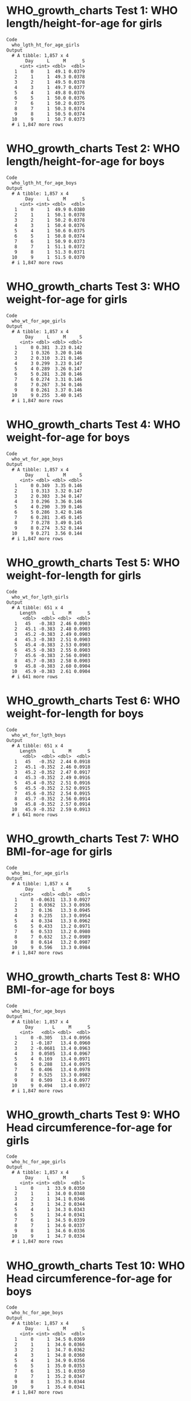 # WHO_growth_charts Test 1: WHO length/height-for-age for girls

    Code
      who_lgth_ht_for_age_girls
    Output
      # A tibble: 1,857 x 4
           Day     L     M      S
         <int> <int> <dbl>  <dbl>
       1     0     1  49.1 0.0379
       2     1     1  49.3 0.0378
       3     2     1  49.5 0.0378
       4     3     1  49.7 0.0377
       5     4     1  49.8 0.0376
       6     5     1  50.0 0.0376
       7     6     1  50.2 0.0375
       8     7     1  50.3 0.0374
       9     8     1  50.5 0.0374
      10     9     1  50.7 0.0373
      # i 1,847 more rows

# WHO_growth_charts Test 2: WHO length/height-for-age for boys

    Code
      who_lgth_ht_for_age_boys
    Output
      # A tibble: 1,857 x 4
           Day     L     M      S
         <int> <int> <dbl>  <dbl>
       1     0     1  49.9 0.0380
       2     1     1  50.1 0.0378
       3     2     1  50.2 0.0378
       4     3     1  50.4 0.0376
       5     4     1  50.6 0.0375
       6     5     1  50.8 0.0374
       7     6     1  50.9 0.0373
       8     7     1  51.1 0.0372
       9     8     1  51.3 0.0371
      10     9     1  51.5 0.0370
      # i 1,847 more rows

# WHO_growth_charts Test 3: WHO weight-for-age for girls

    Code
      who_wt_for_age_girls
    Output
      # A tibble: 1,857 x 4
           Day     L     M     S
         <int> <dbl> <dbl> <dbl>
       1     0 0.381  3.23 0.142
       2     1 0.326  3.20 0.146
       3     2 0.310  3.21 0.146
       4     3 0.299  3.23 0.147
       5     4 0.289  3.26 0.147
       6     5 0.281  3.28 0.146
       7     6 0.274  3.31 0.146
       8     7 0.267  3.34 0.146
       9     8 0.261  3.37 0.146
      10     9 0.255  3.40 0.145
      # i 1,847 more rows

# WHO_growth_charts Test 4: WHO weight-for-age for boys

    Code
      who_wt_for_age_boys
    Output
      # A tibble: 1,857 x 4
           Day     L     M     S
         <int> <dbl> <dbl> <dbl>
       1     0 0.349  3.35 0.146
       2     1 0.313  3.32 0.147
       3     2 0.303  3.34 0.147
       4     3 0.296  3.36 0.146
       5     4 0.290  3.39 0.146
       6     5 0.286  3.42 0.146
       7     6 0.281  3.45 0.145
       8     7 0.278  3.49 0.145
       9     8 0.274  3.52 0.144
      10     9 0.271  3.56 0.144
      # i 1,847 more rows

# WHO_growth_charts Test 5: WHO weight-for-length for girls

    Code
      who_wt_for_lgth_girls
    Output
      # A tibble: 651 x 4
         Length      L     M      S
          <dbl>  <dbl> <dbl>  <dbl>
       1   45   -0.383  2.46 0.0903
       2   45.1 -0.383  2.48 0.0903
       3   45.2 -0.383  2.49 0.0903
       4   45.3 -0.383  2.51 0.0903
       5   45.4 -0.383  2.53 0.0903
       6   45.5 -0.383  2.55 0.0903
       7   45.6 -0.383  2.56 0.0903
       8   45.7 -0.383  2.58 0.0903
       9   45.8 -0.383  2.60 0.0904
      10   45.9 -0.383  2.61 0.0904
      # i 641 more rows

# WHO_growth_charts Test 6: WHO weight-for-length for boys

    Code
      who_wt_for_lgth_boys
    Output
      # A tibble: 651 x 4
         Length      L     M      S
          <dbl>  <dbl> <dbl>  <dbl>
       1   45   -0.352  2.44 0.0918
       2   45.1 -0.352  2.46 0.0918
       3   45.2 -0.352  2.47 0.0917
       4   45.3 -0.352  2.49 0.0916
       5   45.4 -0.352  2.51 0.0916
       6   45.5 -0.352  2.52 0.0915
       7   45.6 -0.352  2.54 0.0915
       8   45.7 -0.352  2.56 0.0914
       9   45.8 -0.352  2.57 0.0914
      10   45.9 -0.352  2.59 0.0913
      # i 641 more rows

# WHO_growth_charts Test 7: WHO BMI-for-age for girls

    Code
      who_bmi_for_age_girls
    Output
      # A tibble: 1,857 x 4
           Day       L     M      S
         <int>   <dbl> <dbl>  <dbl>
       1     0 -0.0631  13.3 0.0927
       2     1  0.0362  13.3 0.0936
       3     2  0.136   13.3 0.0945
       4     3  0.235   13.3 0.0954
       5     4  0.334   13.3 0.0962
       6     5  0.433   13.2 0.0971
       7     6  0.533   13.2 0.0980
       8     7  0.632   13.2 0.0989
       9     8  0.614   13.2 0.0987
      10     9  0.596   13.3 0.0984
      # i 1,847 more rows

# WHO_growth_charts Test 8: WHO BMI-for-age for boys

    Code
      who_bmi_for_age_boys
    Output
      # A tibble: 1,857 x 4
           Day       L     M      S
         <int>   <dbl> <dbl>  <dbl>
       1     0 -0.305   13.4 0.0956
       2     1 -0.187   13.4 0.0960
       3     2 -0.0681  13.4 0.0963
       4     3  0.0505  13.4 0.0967
       5     4  0.169   13.4 0.0971
       6     5  0.288   13.4 0.0975
       7     6  0.406   13.4 0.0978
       8     7  0.525   13.3 0.0982
       9     8  0.509   13.4 0.0977
      10     9  0.494   13.4 0.0972
      # i 1,847 more rows

# WHO_growth_charts Test 9: WHO Head circumference-for-age for girls

    Code
      who_hc_for_age_girls
    Output
      # A tibble: 1,857 x 4
           Day     L     M      S
         <int> <int> <dbl>  <dbl>
       1     0     1  33.9 0.0350
       2     1     1  34.0 0.0348
       3     2     1  34.1 0.0346
       4     3     1  34.2 0.0344
       5     4     1  34.3 0.0343
       6     5     1  34.4 0.0341
       7     6     1  34.5 0.0339
       8     7     1  34.6 0.0337
       9     8     1  34.6 0.0336
      10     9     1  34.7 0.0334
      # i 1,847 more rows

# WHO_growth_charts Test 10: WHO Head circumference-for-age for boys

    Code
      who_hc_for_age_boys
    Output
      # A tibble: 1,857 x 4
           Day     L     M      S
         <int> <int> <dbl>  <dbl>
       1     0     1  34.5 0.0369
       2     1     1  34.6 0.0366
       3     2     1  34.7 0.0362
       4     3     1  34.8 0.0360
       5     4     1  34.9 0.0356
       6     5     1  35.0 0.0353
       7     6     1  35.1 0.0350
       8     7     1  35.2 0.0347
       9     8     1  35.3 0.0344
      10     9     1  35.4 0.0341
      # i 1,847 more rows

